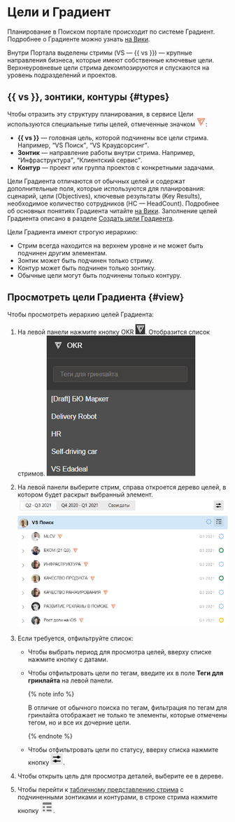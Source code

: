 # Цели и Градиент

Планирование в Поиском портале происходит по системе Градиент. Подробнее о Градиенте можно узнать [на Вики](https://wiki.yandex-team.ru/gradient/guide/).

Внутри Портала выделены стримы (VS — {{ vs }}) — крупные направления бизнеса, которые имеют собственные ключевые цели. Верхнеуровневые цели стрима декомпозируются и спускаются на уровень подразделений и проектов.

## {{ vs }}, зонтики, контуры {#types}

Чтобы отразить эту структуру планирования, в сервисе Цели используются специальные типы целей, отмеченные значком ![](_assets/ico-okr.png):

* **{{ vs }}** — головная цель, которой подчинены все цели стрима. Например, <q>VS Поиск</q>, <q>VS Краудсорсинг</q>.
* **Зонтик** — направление работы внутри стрима. Например, <q>Инфраструктура</q>, <q>Клиентский сервис</q>.
* **Контур** — проект или группа проектов с конкретными задачами.

Цели Градиента отличаются от обычных целей и содержат дополнительные поля, которые используются для планирования: сценарий, цели (Objectives), ключевые результаты (Key Results), необходимое количество сотрудников (HC — HeadCount). Подробнее об основных понятиях Градиента читайте [на Вики](https://wiki.yandex-team.ru/gradient/guide/#terms). Заполнение целей Градиента описано в разделе [Создать цели Градиента](create-okr.md).

Цели Градиента имеют строгую иерархию:

* Стрим всегда находится на верхнем уровне и не может быть подчинен другим элементам.
* Зонтик может быть подчинен только стриму.
* Контур может быть подчинен только зонтику.
* Обычные цели могут быть подчинены только контуру.

## Просмотреть цели Градиента {#view}

Чтобы просмотреть иерархию целей Градиента:

1. На левой панели нажмите кнопку OKR ![](_assets/ico-okr-nav.png). Отобразится список стримов.
    ![](_assets/navigate-vs.png)
    
1. На левой панели выберите стрим, справа откроется дерево целей, в котором будет раскрыт выбранный элемент.
    ![](_assets/vs-tree-view.png)
    
1. Если требуется, отфильтруйте список:
    * Чтобы выбрать период для просмотра целей, вверху списке нажмите кнопку с датами.
    * Чтобы отфильтровать цели по тегам, введите их в поле **Теги для гринлайта** на левой панели.
    
        {% note info %}
        
        В отличие от обычного поиска по тегам, фильтрация по тегам для гринлайта отображает не только те элементы, которые отмечены тегом, но и все их дочерние цели.
        
        {% endnote %}
    
    * Чтобы отфильтровать цели по статусу, вверху списка нажмите кнопку ![](_assets/ico-tree-status-settinsg.png).
    
1. Чтобы открыть цель для просмотра деталей, выберите ее в дереве.
1. Чтобы перейти к [табличному представлению стрима](table-view.md) с подчиненными зонтиками и контурами, в строке стрима нажмите кнопку ![](_assets/ico-table-view-light.png).
